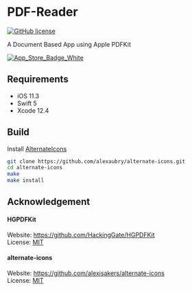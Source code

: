# PDF-Reader
[![GitHub license](https://img.shields.io/github/license/HackingGate/PDF-Reader.svg)](https://github.com/HackingGate/PDF-Reader/blob/master/LICENSE)

A Document Based App using Apple PDFKit

[![App_Store_Badge_White](https://hackinggate.com/images/App_Store_Badge_White.svg)](https://apps.apple.com/app/id1330895464)

## Requirements

- iOS 11.3
- Swift 5
- Xcode 12.4

## Build

Install [AlternateIcons](https://github.com/alexaubry/alternate-icons)

```sh
git clone https://github.com/alexaubry/alternate-icons.git
cd alternate-icons
make
make install
```

## Acknowledgement

#### HGPDFKit
Website: https://github.com/HackingGate/HGPDFKit  
License: [MIT](https://github.com/HackingGate/HGPDFKit/blob/master/LICENSE)

#### alternate-icons
Website: https://github.com/alexisakers/alternate-icons  
License: [MIT](https://github.com/alexisakers/alternate-icons/blob/master/LICENSE)
